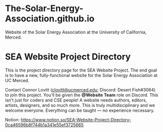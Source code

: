# The-Solar-Energy-Association.github.io
Website of the Solar Energy Association at the University of California, Merced.

# SEA Website Project Directory

This is the project directory page for the SEA Website Project. The end goal is to have a new, fully-functional website for the Solar Energy Association at UC Merced.

Contact Connor Lovitt (clovitt@ucmerced.edu; Discord: Desert Fish#3064) to join this project. You'll be given the **@Website Team** role on Discord. This isn't just for coders and CSE people! A website needs authors, editors, artists, designers, and so much more. This is truly multidisciplinary and we welcome everyone. Everything can be taught — no experience necessary.

Notion: https://www.notion.so/SEA-Website-Project-Directory-0ca46596b8f744b1a341e55ef3725665
